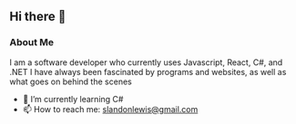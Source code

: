 ## Hi there 👋

### About Me
  I am a software developer who currently uses Javascript, React, C#, and .NET
  I have always been fascinated by programs and websites, as well as what goes on behind the scenes
  

 - 🌱 I’m currently learning C#
 - 📫 How to reach me: slandonlewis@gmail.com
 

<!--
**slandonlewis/slandonlewis** is a ✨ _special_ ✨ repository because its `README.md` (this file) appears on your GitHub profile.

Here are some ideas to get you started:

- 🔭 I’m currently working on ...
- 🌱 I’m currently learning ...
- 👯 I’m looking to collaborate on ...
- 🤔 I’m looking for help with ...
- 💬 Ask me about ...
- 📫 How to reach me: ...
- 😄 Pronouns: ...
- ⚡ Fun fact: ...
-->
